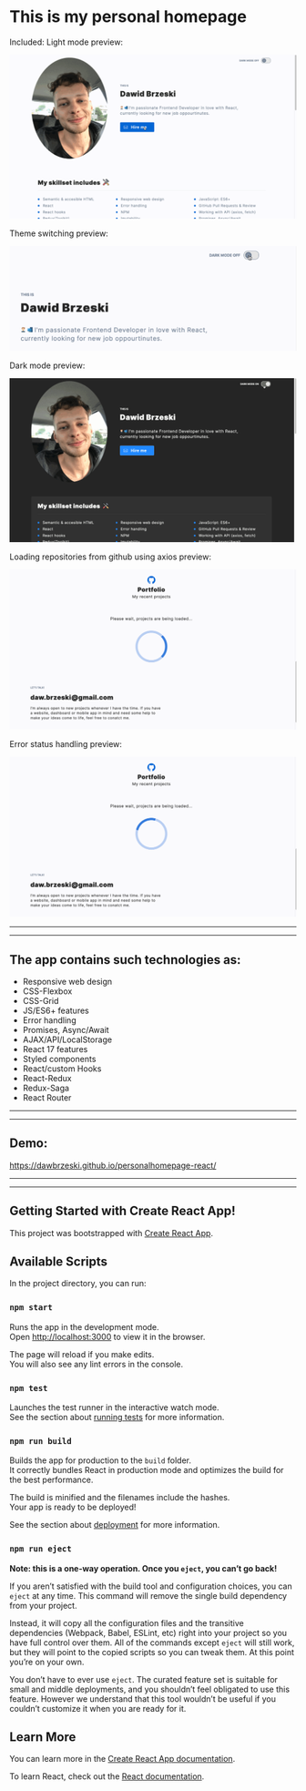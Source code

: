 # This is my personal homepage
Included: 
Light mode 
preview: 

![preview in light mode](./src/images/readme/homepageLight.gif)

Theme switching
preview: 

![theme switching](./src/images/readme/homepageDarkHandler.gif)

Dark mode 
preview: 

![preview in dark mode](./src/images/readme/homepageDark.gif)

Loading repositories from github using axios
preview: 

![loading repositories list](./src/images/readme/loading.gif)

Error status handling 
preview: 

![error handling](./src/images/readme/error.gif)


***
***

## The app contains such technologies as:
- Responsive web design
- CSS-Flexbox
- CSS-Grid
- JS/ES6+ features
- Error handling
- Promises, Async/Await
- AJAX/API/LocalStorage
- React 17 features
- Styled components
- React/custom Hooks
- React-Redux
- Redux-Saga
- React Router

***
***
## Demo: 

https://dawbrzeski.github.io/personalhomepage-react/


***

_____________________

## Getting Started with Create React App!

This project was bootstrapped with [Create React App](https://github.com/facebook/create-react-app).

## Available Scripts

In the project directory, you can run:

### `npm start`

Runs the app in the development mode.<br />
Open [http://localhost:3000](http://localhost:3000) to view it in the browser.

The page will reload if you make edits.<br />
You will also see any lint errors in the console.

### `npm test`

Launches the test runner in the interactive watch mode.<br />
See the section about [running tests](https://facebook.github.io/create-react-app/docs/running-tests) for more information.

### `npm run build`

Builds the app for production to the `build` folder.<br />
It correctly bundles React in production mode and optimizes the build for the best performance.

The build is minified and the filenames include the hashes.<br />
Your app is ready to be deployed!

See the section about [deployment](https://facebook.github.io/create-react-app/docs/deployment) for more information.

### `npm run eject`

**Note: this is a one-way operation. Once you `eject`, you can’t go back!**

If you aren’t satisfied with the build tool and configuration choices, you can `eject` at any time. This command will remove the single build dependency from your project.

Instead, it will copy all the configuration files and the transitive dependencies (Webpack, Babel, ESLint, etc) right into your project so you have full control over them. All of the commands except `eject` will still work, but they will point to the copied scripts so you can tweak them. At this point you’re on your own.

You don’t have to ever use `eject`. The curated feature set is suitable for small and middle deployments, and you shouldn’t feel obligated to use this feature. However we understand that this tool wouldn’t be useful if you couldn’t customize it when you are ready for it.

## Learn More

You can learn more in the [Create React App documentation](https://facebook.github.io/create-react-app/docs/getting-started).

To learn React, check out the [React documentation](https://reactjs.org/).
